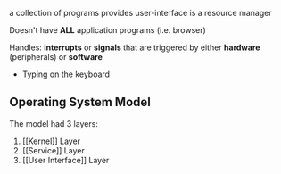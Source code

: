 a collection of programs 
provides user-interface
is a resource manager

Doesn't have **ALL** application programs (i.e. browser)

Handles: **interrupts** or **signals** that are triggered by either **hardware** (peripherals) or **software**
- Typing on the keyboard

## Operating System Model
The model had 3 layers:
1. [[Kernel]] Layer
2. [[Service]] Layer
3. [[User Interface]] Layer
